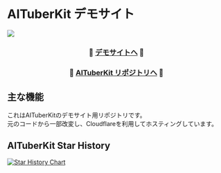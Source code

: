 # AITuberKit デモサイト

<img style="max-width: 100%;" src="./public/ogp.png">

<div align="center">
   <h3>
      🌟 <a href="https://aituberkit.com">デモサイトへ</a> 🌟
   </h3>
</div>

<div align="center">
   <h3>
      🌟 <a href="https://github.com/tegnike/aituber-kit">AITuberKit リポジトリへ</a> 🌟
   </h3>
</div>

## 主な機能

これはAITuberKitのデモサイト用リポジトリです。<br>
元のコードから一部改変し、Cloudflareを利用してホスティングしています。

## AITuberKit Star History

[![Star History Chart](https://api.star-history.com/svg?repos=tegnike/aituber-kit&type=Date)](https://star-history.com/#tegnike/aituber-kit&Date)
